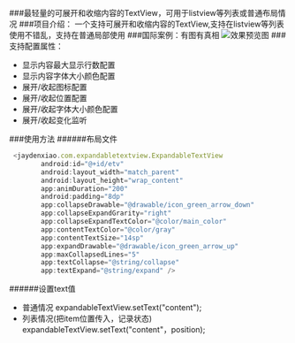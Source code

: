 ###最轻量的可展开和收缩内容的TextView，可用于listview等列表或普通布局情况
###项目介绍： 
   一个支持可展开和收缩内容的TextView,支持在listview等列表使用不错乱，支持在普通局部使用
###国际案例：有图有真相
![效果预览图](https://github.com/jaydenxiao2016/ExpandableTextViewExample/blob/master/arts/expandabletextview.gif)
###支持配置属性：
 - 显示内容最大显示行数配置
 - 显示内容字体大小颜色配置
 - 展开/收起图标配置
 - 展开/收起位置配置
 - 展开/收起字体大小颜色配置
 - 展开/收起变化监听

###使用方法
######布局文件
```javascript
 <jaydenxiao.com.expandabletextview.ExpandableTextView
        android:id="@+id/etv"
        android:layout_width="match_parent"
        android:layout_height="wrap_content"
        app:animDuration="200"
        android:padding="8dp"
        app:collapseDrawable="@drawable/icon_green_arrow_down"
        app:collapseExpandGrarity="right"
        app:collapseExpandTextColor="@color/main_color"
        app:contentTextColor="@color/gray"
        app:contentTextSize="14sp"
        app:expandDrawable="@drawable/icon_green_arrow_up"
        app:maxCollapsedLines="5"
        app:textCollapse="@string/collapse"
        app:textExpand="@string/expand" />
```
######设置text值
- 普通情况
expandableTextView.setText("content");
- 列表情况(把item位置传入，记录状态)
expandableTextView.setText("content"，position);
